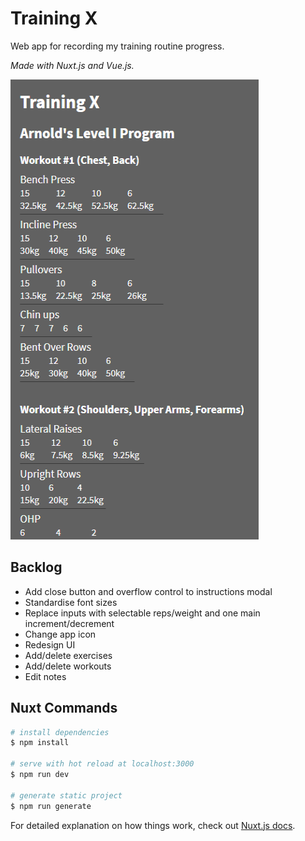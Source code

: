 # Training X

Web app for recording my training routine progress.

_Made with Nuxt.js and Vue.js._

![Screenshot of Training X](./static/screenshot.png)

## Backlog

-   Add close button and overflow control to instructions modal
-   Standardise font sizes
-   Replace inputs with selectable reps/weight and one main increment/decrement
-   Change app icon
-   Redesign UI
-   Add/delete exercises
-   Add/delete workouts
-   Edit notes

## Nuxt Commands

```bash
# install dependencies
$ npm install

# serve with hot reload at localhost:3000
$ npm run dev

# generate static project
$ npm run generate
```

For detailed explanation on how things work, check out [Nuxt.js docs](https://nuxtjs.org).
